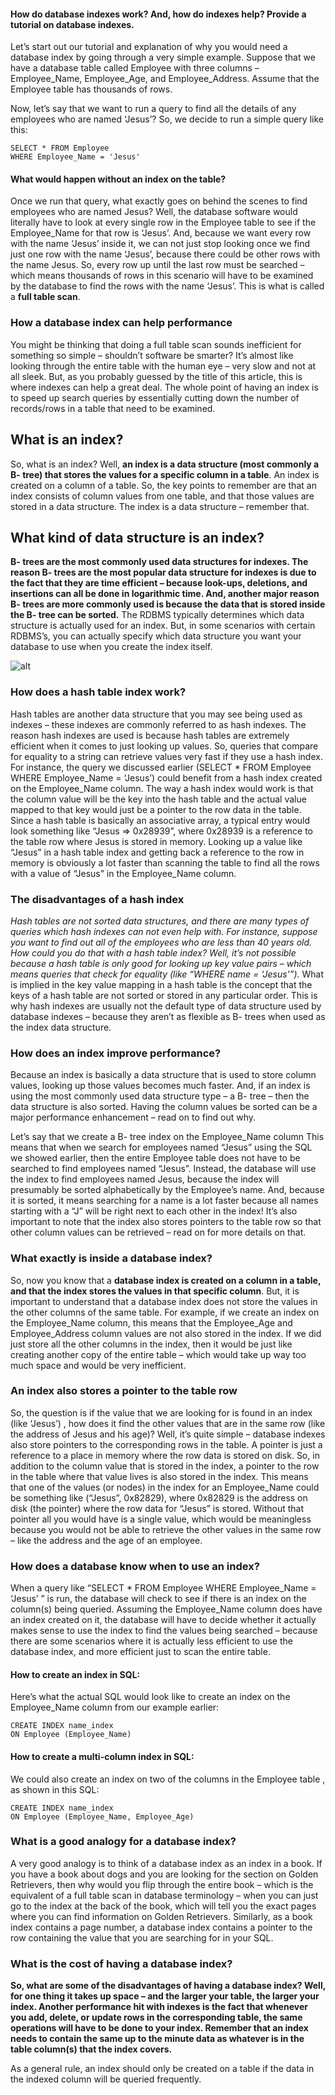 #### How do database indexes work? And, how do indexes help? Provide a tutorial on database indexes.

Let’s start out our tutorial and explanation of why you would need a database index by going through a very simple example. Suppose that we have a database table called Employee with three columns – Employee_Name, Employee_Age, and Employee_Address. Assume that the Employee table has thousands of rows.

Now, let’s say that we want to run a query to find all the details of any employees who are named ‘Jesus’? So, we decide to run a simple query like this:

```
SELECT * FROM Employee 
WHERE Employee_Name = 'Jesus'
```

#### What would happen without an index on the table?

Once we run that query, what exactly goes on behind the scenes to find employees who are named Jesus? Well, the database software would literally have to look at every single row in the Employee table to see if the Employee_Name for that row is ‘Jesus’. And, because we want every row with the name ‘Jesus’ inside it, we can not just stop looking once we find just one row with the name ‘Jesus’, because there could be other rows with the name Jesus. So, every row up until the last row must be searched – which means thousands of rows in this scenario will have to be examined by the database to find the rows with the name ‘Jesus’. This is what is called a __full table scan__.

### How a database index can help performance

You might be thinking that doing a full table scan sounds inefficient for something so simple – shouldn’t software be smarter? It’s almost like looking through the entire table with the human eye – very slow and not at all sleek. But, as you probably guessed by the title of this article, this is where indexes can help a great deal. The whole point of having an index is to speed up search queries by essentially cutting down the number of records/rows in a table that need to be examined.

## What is an index?

So, what is an index? Well, __an index is a data structure (most commonly a B- tree) that stores the values for a specific column in a table__. An index is created on a column of a table. So, the key points to remember are that an index consists of column values from one table, and that those values are stored in a data structure. The index is a data structure – remember that.

## What kind of data structure is an index?

__B- trees are the most commonly used data structures for indexes. The reason B- trees are the most popular data structure for indexes is due to the fact that they are time efficient – because look-ups, deletions, and insertions can all be done in logarithmic time. And, another major reason B- trees are more commonly used is because the data that is stored inside the B- tree can be sorted.__ The RDBMS typically determines which data structure is actually used for an index. But, in some scenarios with certain RDBMS’s, you can actually specify which data structure you want your database to use when you create the index itself.

![alt](https://dbainsider.files.wordpress.com/2014/12/index1.jpg)

### How does a hash table index work?

Hash tables are another data structure that you may see being used as indexes – these indexes are commonly referred to as hash indexes. The reason hash indexes are used is because hash tables are extremely efficient when it comes to just looking up values. So, queries that compare for equality to a string can retrieve values very fast if they use a hash index. For instance, the query we discussed earlier (SELECT * FROM Employee WHERE Employee_Name = ‘Jesus’) could benefit from a hash index created on the Employee_Name column. The way a hash index would work is that the column value will be the key into the hash table and the actual value mapped to that key would just be a pointer to the row data in the table. Since a hash table is basically an associative array, a typical entry would look something like “Jesus => 0x28939”, where 0x28939 is a reference to the table row where Jesus is stored in memory. Looking up a value like “Jesus” in a hash table index and getting back a reference to the row in memory is obviously a lot faster than scanning the table to find all the rows with a value of “Jesus” in the Employee_Name column.

### The disadvantages of a hash index

_Hash tables are not sorted data structures, and there are many types of queries which hash indexes can not even help with. For instance, suppose you want to find out all of the employees who are less than 40 years old. How could you do that with a hash table index? Well, it’s not possible because a hash table is only good for looking up key value pairs – which means queries that check for equality (like “WHERE name = ‘Jesus'”)._ What is implied in the key value mapping in a hash table is the concept that the keys of a hash table are not sorted or stored in any particular order. This is why hash indexes are usually not the default type of data structure used by database indexes – because they aren’t as flexible as B- trees when used as the index data structure.

### How does an index improve performance?

Because an index is basically a data structure that is used to store column values, looking up those values becomes much faster. And, if an index is using the most commonly used data structure type – a B- tree – then the data structure is also sorted. Having the column values be sorted can be a major performance enhancement – read on to find out why.

Let’s say that we create a B- tree index on the Employee_Name column This means that when we search for employees named “Jesus” using the SQL we showed earlier, then the entire Employee table does not have to be searched to find employees named “Jesus”. Instead, the database will use the index to find employees named Jesus, because the index will presumably be sorted alphabetically by the Employee’s name. And, because it is sorted, it means searching for a name is a lot faster because all names starting with a “J” will be right next to each other in the index! It’s also important to note that the index also stores pointers to the table row so that other column values can be retrieved – read on for more details on that.

### What exactly is inside a database index?

So, now you know that a __database index is created on a column in a table, and that the index stores the values in that specific column__. But, it is important to understand that a database index does not store the values in the other columns of the same table. For example, if we create an index on the Employee_Name column, this means that the Employee_Age and Employee_Address column values are not also stored in the index. If we did just store all the other columns in the index, then it would be just like creating another copy of the entire table – which would take up way too much space and would be very inefficient.

### An index also stores a pointer to the table row

So, the question is if the value that we are looking for is found in an index (like ‘Jesus’) , how does it find the other values that are in the same row (like the address of Jesus and his age)? Well, it’s quite simple – database indexes also store pointers to the corresponding rows in the table. A pointer is just a reference to a place in memory where the row data is stored on disk. So, in addition to the column value that is stored in the index, a pointer to the row in the table where that value lives is also stored in the index. This means that one of the values (or nodes) in the index for an Employee_Name could be something like (“Jesus”, 0x82829), where 0x82829 is the address on disk (the pointer) where the row data for “Jesus” is stored. Without that pointer all you would have is a single value, which would be meaningless because you would not be able to retrieve the other values in the same row – like the address and the age of an employee.

### How does a database know when to use an index?

When a query like “SELECT * FROM Employee WHERE Employee_Name = ‘Jesus’ ” is run, the database will check to see if there is an index on the column(s) being queried. Assuming the Employee_Name column does have an index created on it, the database will have to decide whether it actually makes sense to use the index to find the values being searched – because there are some scenarios where it is actually less efficient to use the database index, and more efficient just to scan the entire table.


#### How to create an index in SQL:

Here’s what the actual SQL would look like to create an index on the Employee_Name column from our example earlier:
```
CREATE INDEX name_index
ON Employee (Employee_Name)
```
#### How to create a multi-column index in SQL:

We could also create an index on two of the columns in the Employee table , as shown in this SQL:
```
CREATE INDEX name_index
ON Employee (Employee_Name, Employee_Age)
```

### What is a good analogy for a database index?

A very good analogy is to think of a database index as an index in a book. If you have a book about dogs and you are looking for the section on Golden Retrievers, then why would you flip through the entire book – which is the equivalent of a full table scan in database terminology – when you can just go to the index at the back of the book, which will tell you the exact pages where you can find information on Golden Retrievers. Similarly, as a book index contains a page number, a database index contains a pointer to the row containing the value that you are searching for in your SQL.

### What is the cost of having a database index?

__So, what are some of the disadvantages of having a database index? Well, for one thing it takes up space – and the larger your table, the larger your index. Another performance hit with indexes is the fact that whenever you add, delete, or update rows in the corresponding table, the same operations will have to be done to your index. Remember that an index needs to contain the same up to the minute data as whatever is in the table column(s) that the index covers.__

As a general rule, an index should only be created on a table if the data in the indexed column will be queried frequently.





